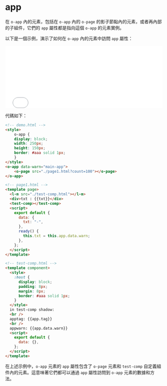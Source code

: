 # app

在 `o-app` 內的元素，包括在 `o-app` 內的 `o-page` 的影子節點內的元素，或者再內部的子組件，它們的 `app` 屬性都是指向這個 `o-app` 的元素實例。

以下是一個示例，演示了如何在 `o-app` 內的元素中訪問 `app` 屬性：

<iframe src="../../../publics/test-app/demo.html" style="border:none;width:100%;height:200px;"></iframe>

代碼如下：

```html
<!-- demo.html -->
<style>
    o-app {
    display: block;
    width: 250px;
    height: 150px;
    border: #aaa solid 1px;
    }
</style>
<o-app data-warn="main-app">
    <o-page src="./page1.html?count=100"></o-page>
</o-app>
```

```html
<!-- page1.html -->
<template page>
  <l-m src="./test-comp.html"></l-m>
  <div>txt : {{txt}}</div>
  <test-comp></test-comp>
  <script>
    export default {
      data: {
        txt: "-",
      },
      ready() {
        this.txt = this.app.data.warn;
      },
    };
  </script>
</template>
```

```html
<!-- test-comp.html -->
<template component>
  <style>
    :host {
      display: block;
      padding: 8px;
      margin: 8px;
      border: #aaa solid 1px;
    }
  </style>
  in test-comp shadow:
  <br />
  apptag: {{app.tag}}
  <br />
  appwarn: {{app.data.warn}}
  <script>
    export default {
      data: {},
    };
  </script>
</template>
```

在上述示例中，`o-app` 元素的 `app` 屬性包含了 `o-page` 元素和 `test-comp` 自定義組件內的元素。這意味著它們都可以通過 `app` 屬性訪問到 `o-app` 元素的數據和方法。
